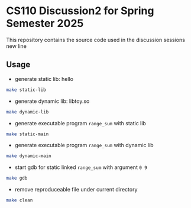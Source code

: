 # CS110 Discussion2 for Spring Semester 2025

This repository contains the source code used in the discussion sessions
new line

## Usage 

- generate static lib: hello
```bash
make static-lib 
```

- generate dynamic lib: libtoy.so 
```bash
make dynamic-lib 
```

- generate executable program `range_sum` with static lib
```bash
make static-main 
```

- generate executable program `range_sum` with dynamic lib
```bash
make dynamic-main 
```

- start gdb for static linked `range_sum` with argument `0 9`
```bash
make gdb
```

- remove reproduceable file under current directory
```bash
make clean
```
